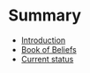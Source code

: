 # Summary

* [Introduction](README.md)
* [Book of Beliefs](book-of-beliefs.md)
* [Current status](Now.md)

